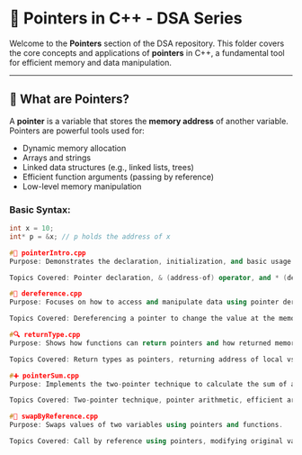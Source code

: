 # 📌 Pointers in C++ - DSA Series

Welcome to the **Pointers** section of the DSA repository. This folder covers the core concepts and applications of **pointers** in C++, a fundamental tool for efficient memory and data manipulation.

---

## 📖 What are Pointers?

A **pointer** is a variable that stores the **memory address** of another variable. Pointers are powerful tools used for:

- Dynamic memory allocation
- Arrays and strings
- Linked data structures (e.g., linked lists, trees)
- Efficient function arguments (passing by reference)
- Low-level memory manipulation

### Basic Syntax:

```cpp
int x = 10;
int* p = &x; // p holds the address of x

#🧷 pointerIntro.cpp
Purpose: Demonstrates the declaration, initialization, and basic usage of pointers.

Topics Covered: Pointer declaration, & (address-of) operator, and * (dereference) operator.

#🔁 dereference.cpp
Purpose: Focuses on how to access and manipulate data using pointer dereferencing.

Topics Covered: Dereferencing a pointer to change the value at the memory location.

#🔍 returnType.cpp
Purpose: Shows how functions can return pointers and how returned memory behaves.

Topics Covered: Return types as pointers, returning address of local vs dynamic variables.

#➕ pointerSum.cpp
Purpose: Implements the two-pointer technique to calculate the sum of an array or pair that meets a condition.

Topics Covered: Two-pointer technique, pointer arithmetic, efficient array traversal.

#🔄 swapByReference.cpp
Purpose: Swaps values of two variables using pointers and functions.

Topics Covered: Call by reference using pointers, modifying original variables from a function.
